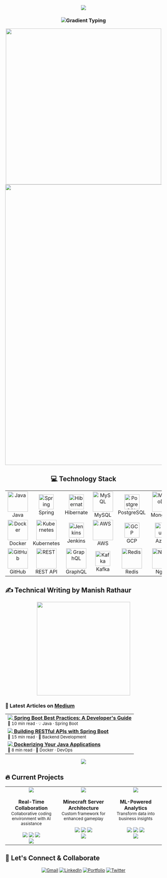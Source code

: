 <div align="center">
  <img src="https://capsule-render.vercel.app/api?type=waving&color=gradient&customColorList=0,2,2,30,26&height=150&section=header&text=Hi%20👋%20I'm%20Manish&fontSize=40&fontColor=fff&animation=twinkling&fontAlignY=35" />
</div>
<h3 align="center">
  <img src="https://readme-typing-svg.herokuapp.com?font=Orbitron&size=24&duration=2500&pause=1000&color=F75C7EFF&background=FFFFFF00&center=true&vCenter=true&width=500&lines=A+passionate+Java+Developer;Building+the+future+with+code;Innovation+through+technology" alt="Gradient Typing" />
</h3>
<div align="center">
  <img src="https://user-images.githubusercontent.com/74038190/225813708-98b745f2-7d22-48cf-9150-083f1b00d6c9.gif" width="500">
</div>
<div>
 <img src="https://user-images.githubusercontent.com/74038190/212284100-561aa473-3905-4a80-b561-0d28506553ee.gif" width="900"/>
</div>
<div align="center">
  <h2>💻 Technology Stack</h2>
  
  <table>
    <tr>
      <td align="center" width="96">
        <img src="https://techstack-generator.vercel.app/java-icon.svg" width="65" alt="Java"/>
        <br>Java
      </td>
      <td align="center" width="96">
        <img src="https://skillicons.dev/icons?i=spring" width="48" alt="Spring"/>
        <br>Spring
      </td>
      <td align="center" width="96">
        <img src="https://skillicons.dev/icons?i=hibernate" width="48" alt="Hibernate"/>
        <br>Hibernate
      </td>
      <td align="center" width="96">
        <img src="https://techstack-generator.vercel.app/mysql-icon.svg" width="65" alt="MySQL"/>
        <br>MySQL
      </td>
      <td align="center" width="96">
        <img src="https://skillicons.dev/icons?i=postgres" width="48" alt="PostgreSQL"/>
        <br>PostgreSQL
      </td>
      <td align="center" width="96">
        <img src="https://techstack-generator.vercel.app/mongo-icon.svg" width="65" alt="MongoDB"/>
        <br>MongoDB
      </td>
    </tr>
    <tr>
      <td align="center" width="96">
        <img src="https://techstack-generator.vercel.app/docker-icon.svg" width="65" alt="Docker"/>
        <br>Docker
      </td>
      <td align="center" width="96">
        <img src="https://techstack-generator.vercel.app/kubernetes-icon.svg" width="65" alt="Kubernetes"/>
        <br>Kubernetes
      </td>
      <td align="center" width="96">
        <img src="https://skillicons.dev/icons?i=jenkins" width="48" alt="Jenkins"/>
        <br>Jenkins
      </td>
      <td align="center" width="96">
        <img src="https://techstack-generator.vercel.app/aws-icon.svg" width="65" alt="AWS"/>
        <br>AWS
      </td>
      <td align="center" width="96">
        <img src="https://skillicons.dev/icons?i=gcp" width="48" alt="GCP"/>
        <br>GCP
      </td>
      <td align="center" width="96">
        <img src="https://skillicons.dev/icons?i=azure" width="48" alt="Azure"/>
        <br>Azure
      </td>
    </tr>
    <tr>
      <td align="center" width="96">
        <img src="https://techstack-generator.vercel.app/github-icon.svg" width="65" alt="GitHub"/>
        <br>GitHub
      </td>
      <td align="center" width="96">
        <img src="https://techstack-generator.vercel.app/restapi-icon.svg" width="65" alt="REST"/>
        <br>REST API
      </td>
      <td align="center" width="96">
        <img src="https://techstack-generator.vercel.app/graphql-icon.svg" width="65" alt="GraphQL"/>
        <br>GraphQL
      </td>
      <td align="center" width="96">
        <img src="https://skillicons.dev/icons?i=kafka" width="48" alt="Kafka"/>
        <br>Kafka
      </td>
      <td align="center" width="96">
        <img src="https://techstack-generator.vercel.app/redis-icon.svg" width="65" alt="Redis"/>
        <br>Redis
      </td>
      <td align="center" width="96">
        <img src="https://techstack-generator.vercel.app/nginx-icon.svg" width="65" alt="Nginx"/>
        <br>Nginx
      </td>
    </tr>
  </table>
</div>

## ✍️ Technical Writing by Manish Rathaur

<div align="center">
  <img src="https://user-images.githubusercontent.com/74038190/235224431-e8c8c12e-6826-47f1-89fb-2ddad83b3abf.gif" width="300">
</div>

### 📌 Latest Articles on [Medium](https://medium.com/@manishrathaur10)

<table>
  <tr>
    <td>
      <a href="https://medium.com/@manishrathaur10">
        <img src="https://img.shields.io/badge/NEW-FF5722?style=flat&logo=firebase&logoColor=white" />
        <strong>Spring Boot Best Practices: A Developer's Guide</strong>
      </a><br/>
      <sub>📖 10 min read · 💡 Java · Spring Boot</sub>
    </td>
  </tr>
  <tr>
    <td>
      <a href="https://medium.com/@manishrathaur10">
        <img src="https://img.shields.io/badge/TUTORIAL-4CAF50?style=flat&logo=spring&logoColor=white" />
        <strong>Building RESTful APIs with Spring Boot</strong>
      </a><br/>
      <sub>📖 15 min read · 🔧 Backend Development</sub>
    </td>
  </tr>
  <tr>
    <td>
      <a href="https://medium.com/@manishrathaur10">
        <img src="https://img.shields.io/badge/GUIDE-2196F3?style=flat&logo=docker&logoColor=white" />
        <strong>Dockerizing Your Java Applications</strong>
      </a><br/>
      <sub>📖 8 min read · 🐳 Docker · DevOps</sub>
    </td>
  </tr>
</table>

<p align="center">
  <a href="https://medium.com/@manishrathaur10">
    <img src="https://img.shields.io/badge/Read%20All%20Articles-12100E?style=for-the-badge&logo=medium&logoColor=white" />
  </a>
</p>

## 🔥 Current Projects

<table>
  <tr>
    <td width="33%" valign="top">
      <div align="center">
        <img src="https://img.shields.io/badge/🤖_DeCo_Platform-Active-00C853?style=for-the-badge" />
        <br><br>
        <b>Real-Time Collaboration</b><br>
        <sub>Collaborative coding environment with AI assistance</sub><br><br>
        <img src="https://img.shields.io/badge/React-61DAFB?style=flat&logo=react&logoColor=black" />
        <img src="https://img.shields.io/badge/Node.js-339933?style=flat&logo=node.js&logoColor=white" />
        <img src="https://img.shields.io/badge/Socket.io-010101?style=flat&logo=socket.io&logoColor=white" />
        <br>
        <img src="https://img.shields.io/badge/Progress-75%25-yellow?style=flat-square" />
      </div>
    </td>
    <td width="33%" valign="top">
      <div align="center">
        <img src="https://img.shields.io/badge/⛏️_MCP_Mod_Framework-In_Development-FF6B6B?style=for-the-badge" />
        <br><br>
        <b>Minecraft Server Architecture</b><br>
        <sub>Custom framework for enhanced gameplay</sub><br><br>
        <img src="https://img.shields.io/badge/Java-ED8B00?style=flat&logo=openjdk&logoColor=white" />
        <img src="https://img.shields.io/badge/Spigot-FF9900?style=flat" />
        <img src="https://img.shields.io/badge/Redis-DC382D?style=flat&logo=redis&logoColor=white" />
        <br>
        <img src="https://img.shields.io/badge/Progress-60%25-orange?style=flat-square" />
      </div>
    </td>
    <td width="33%" valign="top">
      <div align="center">
        <img src="https://img.shields.io/badge/📊_ML_Analytics-Beta-4ECDC4?style=for-the-badge" />
        <br><br>
        <b>ML-Powered Analytics</b><br>
        <sub>Transform data into business insights</sub><br><br>
        <img src="https://img.shields.io/badge/Python-3776AB?style=flat&logo=python&logoColor=white" />
        <img src="https://img.shields.io/badge/TensorFlow-FF6F00?style=flat&logo=tensorflow&logoColor=white" />
        <img src="https://img.shields.io/badge/AWS-232F3E?style=flat&logo=amazon-aws&logoColor=white" />
        <br>
        <img src="https://img.shields.io/badge/Progress-85%25-green?style=flat-square" />
      </div>
    </td>
  </tr>
</table>

## 🤝 Let's Connect & Collaborate

<div align="center">
  
[![Gmail](https://img.shields.io/badge/Gmail-333333?style=for-the-badge&logo=gmail&logoColor=red)](mailto:mrathaur704@gmail.com)
[![LinkedIn](https://img.shields.io/badge/LinkedIn-333333?style=for-the-badge&logo=linkedin&logoColor=blue)](https://www.linkedin.com/in/manish-rathaur-80b40b24a/)
[![Portfolio](https://img.shields.io/badge/Portfolio-333333?style=for-the-badge&logo=firefox&logoColor=orange)](https://yourportfolio.com)
[![Twitter](https://img.shields.io/badge/Twitter-333333?style=for-the-badge&logo=twitter&logoColor=1DA1F2)](https://x.com/mrathaur704)

</div>
